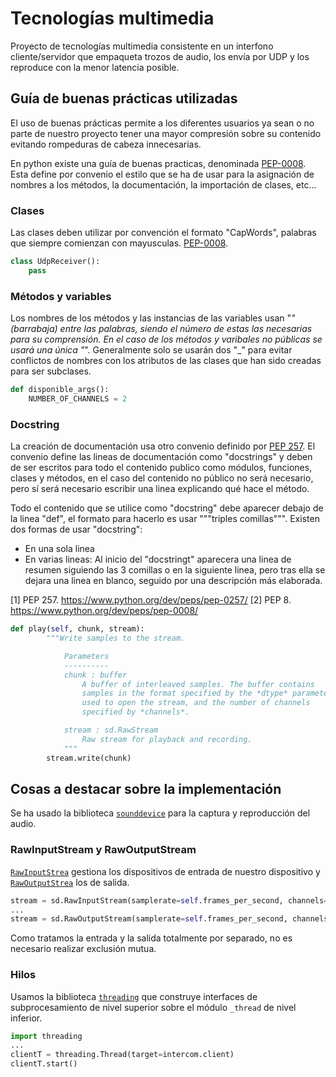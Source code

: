 # Tecnologías multimedia
Proyecto de tecnologías multimedia consistente en un interfono cliente/servidor que empaqueta trozos de audio, los envía por UDP y los reproduce con la menor latencia posible.

## Guía de buenas prácticas utilizadas

El uso de buenas prácticas permite a los diferentes usuarios ya sean o no parte de nuestro proyecto tener una mayor compresión sobre su contenido evitando rompeduras de cabeza innecesarias.

En python existe una guía de buenas practicas, denominada [PEP-0008](https://www.python.org/dev/peps/pep-0008). Esta define por convenio el estilo que se ha de usar para la asignación de nombres a los métodos, la documentación, la importación de clases, etc...


### Clases
Las clases deben utilizar por convención el formato "CapWords", palabras que siempre comienzan con mayusculas. [PEP-0008](https://www.python.org/dev/peps/pep-0008/#class-names).

```python
class UdpReceiver():
    pass
```


### Métodos y variables
Los nombres de los métodos y las instancias de las variables usan "_" (barrabaja) entre las palabras, siendo el número de estas las necesarias para su comprensión. En el caso de los métodos y varibales no públicas se usará una única "_". Generalmente solo se usarán dos "_" para evitar conflictos de nombres con los atributos de las clases que han sido creadas para ser subclases. 
```python
def disponible_args():
    NUMBER_OF_CHANNELS = 2
```


### Docstring
La creación de documentación usa otro convenio definido por [PEP 257](https://www.python.org/dev/peps/pep-0257/).
El convenio define las lineas de documentación como "docstrings" y deben de ser escritos para todo el contenido publico como módulos, funciones, clases y métodos, en el caso del contenido no público no será necesario, pero sí será necesario escribir una linea explicando qué hace el método. 

Todo el contenido que se utilice como "docstring" debe aparecer debajo de la linea "def", el formato para hacerlo es usar """triples comillas""". Existen dos formas de usar "docstring":
-   En una sola linea
-   En varias lineas: Al inicio del "docstringt" aparecera una linea de resumen siguiendo las 3 comillas o en la siguiente linea, pero tras ella se dejara una linea en blanco, seguido por una descripción más elaborada.



[1] PEP 257. <https://www.python.org/dev/peps/pep-0257/>
[2] PEP 8. <https://www.python.org/dev/peps/pep-0008/>

```python
def play(self, chunk, stream):
        """Write samples to the stream.

            Parameters
            ----------
            chunk : buffer
                A buffer of interleaved samples. The buffer contains
                samples in the format specified by the *dtype* parameter
                used to open the stream, and the number of channels
                specified by *channels*.

            stream : sd.RawStream
                Raw stream for playback and recording.
            """
        stream.write(chunk)
```

## Cosas a destacar sobre la implementación
Se ha usado la biblioteca [`sounddevice`](https://python-sounddevice.readthedocs.io/en/0.4.1/) para la captura y reproducción del audio.
### RawInputStream y RawOutputStream
[`RawInputStrea`](https://python-sounddevice.readthedocs.io/en/0.4.1/api/raw-streams.html#sounddevice.RawInputStream) gestiona los dispositivos de entrada de nuestro dispositivo y [`RawOutputStrea`](https://python-sounddevice.readthedocs.io/en/0.4.1/api/raw-streams.html#sounddevice.RawOutputStream) los de salida.
```python
stream = sd.RawInputStream(samplerate=self.frames_per_second, channels=self.number_of_channels, dtype='int16')
...
stream = sd.RawOutputStream(samplerate=self.frames_per_second, channels=self.number_of_channels, dtype='int16')
```
Como tratamos la entrada y la salida totalmente por separado, no es necesario realizar exclusión mutua.

### Hilos
Usamos la biblioteca [`threading`](https://docs.python.org/3.8/library/threading.html) que construye interfaces de subprocesamiento de nivel superior sobre el módulo `_thread` de nivel inferior.

```python
import threading
... 
clientT = threading.Thread(target=intercom.client)
clientT.start()
```
